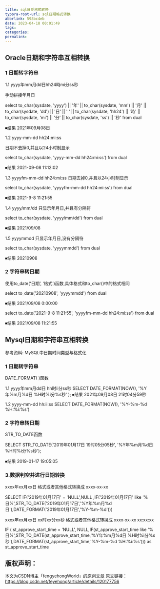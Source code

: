 ```yaml
---
title: sql日期格式转换
typora-root-url: sql日期格式转换
abbrlink: 598bc4eb
date: 2023-04-18 00:01:49
tags:
categories:
permalink:
---
```




## Oracle日期和字符串互相转换

### 1 日期转字符串

1.1 yyyy年mm月dd日hh24時mi分ss秒

手动拼接年月日

select
      to_char(sysdate, 'yyyy') || '年' 
   || to_char(sysdate, 'mm') || '月' 
   || to_char(sysdate, 'dd') || '日'
   || ' '
   || to_char(sysdate, 'hh24') || '時' 
   || to_char(sysdate, 'mi') || '分' 
   || to_char(sysdate, 'ss') || '秒' 
from
  dual

⏹结果
2021年09月08日

1.2 yyyy-mm-dd hh24:mi:ss

日期不去掉0,并且以24小时制显示

select
  to_char(sysdate, 'yyyy-mm-dd hh24:mi:ss') 
from
  dual

⏹结果
2021-09-08 11:12:02

1.3 yyyyfm-mm-dd hh24:mi:ss
日期去掉0,并且以24小时制显示

select
  to_char(sysdate, 'yyyyfm-mm-dd hh24:mi:ss') 
from
  dual

⏹结果
2021-9-8 11:21:55

1.4 yyyy/mm/dd
只显示年月日,并且有分隔符

select
  to_char(sysdate, 'yyyy/mm/dd') 
from
  dual

⏹结果
2021/09/08

1.5 yyyymmdd
只显示年月日,没有分隔符

select
  to_char(sysdate, 'yyyymmdd') 
from
  dual

⏹结果
20210908

### 2 字符串转日期

使用to_date(‘日期’, ‘格式’)函数,具体格式和to_char()中的格式相同

select
  to_date('20210908', 'yyyymmdd') 
from
  dual

⏹结果
2021/09/08 0:00:00

select
  to_date('2021-9-8 11:21:55', 'yyyyfm-mm-dd hh24:mi:ss') 
from
  dual

⏹结果
2021/09/08 11:21:55







## Mysql日期和字符串互相转换

参考资料: MySQL中日期时间类型与格式化

### 1 日期转字符串

DATE_FORMAT( )函数

1.1 yyyy年mm月dd日 hh时ii分ss秒
SELECT
	DATE_FORMAT(NOW(), '%Y年%m月%d日 %H时%i分%s秒' );
⏹结果
2021年09月08日 21时04分59秒

1.2 yyyy-mm-dd hh:ii:ss
SELECT
	DATE_FORMAT(NOW(), '%Y-%m-%d %H:%i:%s')

### 2 字符串转日期

STR_TO_DATE函数

SELECT
	STR_TO_DATE('2019年01月17日 19时05分05秒', '%Y年%m月%d日 %H时%i分%s秒');

⏹结果
2019-01-17 19:05:05

### 3.数据判空并进行日期转换

xxxx年xx月xx日 格式或者其他格式转换成  xxxx-xx-xx

SELECT IF('2019年01月17日' = 'NULL',NULL
,IF('2019年01月17日' like '%日%',STR_TO_DATE('2019年01月17日','%Y年%m月%d日'),DATE_FORMAT('2019年01月17日','%Y-%m-%d')))

xxxx年xx月xx日 xx时xx分xx秒 格式或者其他格式转换成  xxxx-xx-xx xx:xx:xx

IF ( st_approve_start_time = 'NULL', NULL,IF(st_approve_start_time like '%日%',STR_TO_DATE(st_approve_start_time,'%Y年%m月%d日 %H时%i分%s秒'),DATE_FORMAT(st_approve_start_time,'%Y-%m-%d %H:%i:%s'))) as st_approve_start_time



## 版权声明：

本文为CSDN博主「fengyehongWorld」的原创文章
原文链接：https://blog.csdn.net/feyehong/article/details/120177756